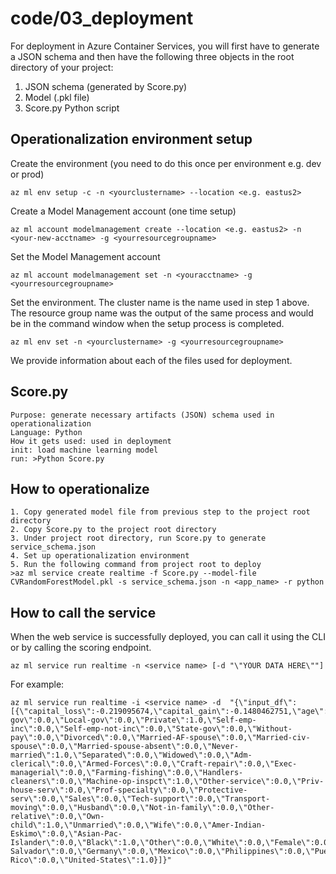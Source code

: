 # code\/03_deployment

For deployment in Azure Container Services, you will first have to generate a JSON schema and then have the following three objects in the root directory of your project:
1. JSON schema (generated by Score.py)
2. Model (.pkl file)
3. Score.py Python script

## Operationalization environment setup

Create the environment (you need to do this once per environment e.g. dev or prod)

    az ml env setup -c -n <yourclustername> --location <e.g. eastus2>

Create a Model Management account (one time setup)

    az ml account modelmanagement create --location <e.g. eastus2> -n <your-new-acctname> -g <yourresourcegroupname>

Set the Model Management account

    az ml account modelmanagement set -n <youracctname> -g <yourresourcegroupname>

Set the environment. The cluster name is the name used in step 1 above. The resource group name was the output of the same process and would be in the command window when the setup process is completed.

    az ml env set -n <yourclustername> -g <yourresourcegroupname>

We provide information about each of the files used for deployment. 

## Score.py
    Purpose: generate necessary artifacts (JSON) schema used in operationalization
    Language: Python
    How it gets used: used in deployment
    init: load machine learning model 
    run: >Python Score.py

## How to operationalize
    1. Copy generated model file from previous step to the project root directory
    2. Copy Score.py to the project root directory
    3. Under project root directory, run Score.py to generate service_schema.json
    4. Set up operationalization environment
    5. Run the following command from project root to deploy 
    >az ml service create realtime -f Score.py --model-file CVRandomForestModel.pkl -s service_schema.json -n <app_name> -r python

## How to call the service

When the web service is successfully deployed, you can call it using the CLI or by calling the scoring endpoint.

    az ml service run realtime -n <service name> [-d "\"YOUR DATA HERE\""]
    
For example: 

    az ml service run realtime -i <service name> -d  "{\"input_df\": [{\"capital_loss\":-0.219095674,\"capital_gain\":-0.1480462751,\"age\":-1.0194714395,\"education_num\":-1.2501403485,\"hours_per_week\":-0.0780732255,\"Federal-gov\":0.0,\"Local-gov\":0.0,\"Private\":1.0,\"Self-emp-inc\":0.0,\"Self-emp-not-inc\":0.0,\"State-gov\":0.0,\"Without-pay\":0.0,\"Divorced\":0.0,\"Married-AF-spouse\":0.0,\"Married-civ-spouse\":0.0,\"Married-spouse-absent\":0.0,\"Never-married\":1.0,\"Separated\":0.0,\"Widowed\":0.0,\"Adm-clerical\":0.0,\"Armed-Forces\":0.0,\"Craft-repair\":0.0,\"Exec-managerial\":0.0,\"Farming-fishing\":0.0,\"Handlers-cleaners\":0.0,\"Machine-op-inspct\":1.0,\"Other-service\":0.0,\"Priv-house-serv\":0.0,\"Prof-specialty\":0.0,\"Protective-serv\":0.0,\"Sales\":0.0,\"Tech-support\":0.0,\"Transport-moving\":0.0,\"Husband\":0.0,\"Not-in-family\":0.0,\"Other-relative\":0.0,\"Own-child\":1.0,\"Unmarried\":0.0,\"Wife\":0.0,\"Amer-Indian-Eskimo\":0.0,\"Asian-Pac-Islander\":0.0,\"Black\":1.0,\"Other\":0.0,\"White\":0.0,\"Female\":0.0,\"Male\":1.0,\"Canada\":0.0,\"El-Salvador\":0.0,\"Germany\":0.0,\"Mexico\":0.0,\"Philippines\":0.0,\"Puerto-Rico\":0.0,\"United-States\":1.0}]}"
